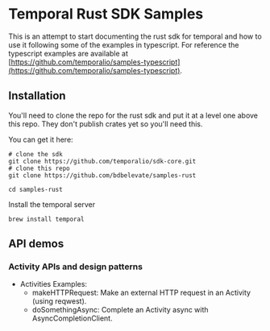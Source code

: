 # Temporal Rust SDK Samples

This is an attempt to start documenting the rust sdk for temporal and how to use it following some of the examples in typescript. For reference the typescript examples are available at [https://github.com/temporalio/samples-typescript](https://github.com/temporalio/samples-typescript).

## Installation

You'll need to clone the repo for the rust sdk and put it at a level one above this repo. They don't publish crates yet so you'll need this.

You can get it here:

```
# clone the sdk
git clone https://github.com/temporalio/sdk-core.git
# clone this repo
git clone https://github.com/bdbelevate/samples-rust

cd samples-rust
```

Install the temporal server
```
brew install temporal
```

## API demos

### Activity APIs and design patterns
- Activities Examples:
  - makeHTTPRequest: Make an external HTTP request in an Activity (using reqwest).
  - doSomethingAsync: Complete an Activity async with AsyncCompletionClient.
